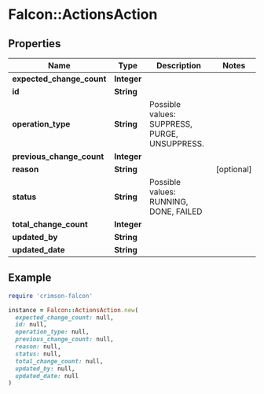 # Falcon::ActionsAction

## Properties

| Name | Type | Description | Notes |
| ---- | ---- | ----------- | ----- |
| **expected_change_count** | **Integer** |  |  |
| **id** | **String** |  |  |
| **operation_type** | **String** | Possible values: SUPPRESS, PURGE, UNSUPPRESS. |  |
| **previous_change_count** | **Integer** |  |  |
| **reason** | **String** |  | [optional] |
| **status** | **String** | Possible values: RUNNING, DONE, FAILED |  |
| **total_change_count** | **Integer** |  |  |
| **updated_by** | **String** |  |  |
| **updated_date** | **String** |  |  |

## Example

```ruby
require 'crimson-falcon'

instance = Falcon::ActionsAction.new(
  expected_change_count: null,
  id: null,
  operation_type: null,
  previous_change_count: null,
  reason: null,
  status: null,
  total_change_count: null,
  updated_by: null,
  updated_date: null
)
```

